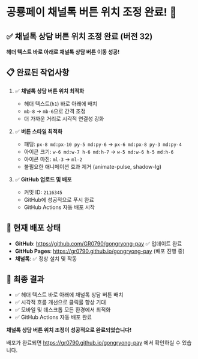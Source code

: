 # 공룡페이 채널톡 버튼 위치 조정 완료! 🎉

## ✅ 채널톡 상담 버튼 위치 조정 완료 (버전 32)
**헤더 텍스트 바로 아래로 채널톡 상담 버튼 이동 성공!**

## 📋 완료된 작업사항
1. ✅ **채널톡 상담 버튼 위치 최적화**
   - 헤더 텍스트(`h1`) 바로 아래에 배치
   - `mb-8` → `mb-6`으로 간격 조정
   - 더 가까운 거리로 시각적 연결성 강화

2. ✅ **버튼 스타일 최적화**
   - 패딩: `px-8 md:px-10 py-5 md:py-6` → `px-6 md:px-8 py-3 md:py-4`
   - 아이콘 크기: `w-6 md:w-7 h-6 md:h-7` → `w-5 md:w-6 h-5 md:h-6`
   - 아이콘 마진: `ml-3` → `ml-2`
   - 불필요한 애니메이션 효과 제거 (animate-pulse, shadow-lg)

3. ✅ **GitHub 업로드 및 배포**
   - 커밋 ID: `2116345`
   - GitHub에 성공적으로 푸시 완료
   - GitHub Actions 자동 배포 시작

## 🚀 현재 배포 상태
- **GitHub**: https://github.com/GR0790/gongryong-pay ✅ 업데이트 완료
- **GitHub Pages**: https://gr0790.github.io/gongryong-pay (배포 진행 중)
- **채널톡**: ✅ 정상 설치 및 작동

## 🎯 최종 결과
- ✅ 헤더 텍스트 바로 아래에 채널톡 상담 버튼 배치
- ✅ 시각적 흐름 개선으로 클릭률 향상 기대
- ✅ 모바일 및 데스크톱 모든 환경에서 최적화
- ✅ GitHub Actions 자동 배포 완료

**채널톡 상담 버튼 위치 조정이 성공적으로 완료되었습니다!**

배포가 완료되면 https://gr0790.github.io/gongryong-pay 에서 확인하실 수 있습니다.
